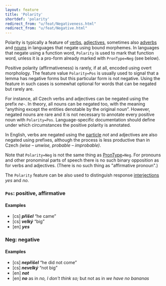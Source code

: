 ```yaml
---
layout: feature
title: 'Polarity'
shortdef: 'polarity'
redirect_from: "u/feat/Negativeness.html"
redirect_from: "u/feat/Negative.html"
---
```


Polarity is typically a feature of [verbs](u-pos/VERB),
[adjectives](u-pos/ADJ), sometimes also [adverbs](u-pos/ADV) and
[nouns](u-pos/NOUN) in languages that negate using bound
morphemes.
In languages that negate using a function word, `Polarity` is used to mark
that function word, unless it is a pro-form already marked with
`PronType=Neg` (see below).

Positive polarity (affirmativeness) is rarely, if at all, encoded using overt
morphology. The feature value `Polarity=Pos` is usually used to signal that a lemma
has negative forms but this particular form is not negative. Using the feature
in such cases is somewhat optional for words that can be negated but rarely are.

For instance, all Czech verbs and adjectives can be negated using the prefix
_ne-_. In theory, all nouns can be negated too, with the meaning “anything
except the entities denotable by the original noun”. However, negated nouns
are rare and it is not necessary to annotate every positive noun with
`Polarity=Pos`. Language-specific documentation should define under which
circumstances the positive polarity is annotated.

In English, verbs are negated using the [particle](u-pos/PART) _not_ and
adjectives are also negated using prefixes, although the process is less
productive than in Czech _(wise &ndash; unwise, probable &ndash; improbable)_.

Note that `Polarity=Neg` is not the same thing as
[PronType]()`=Neg`. For pronouns and other pronominal parts of speech
there is no such binary opposition as for verbs and adjectives. (There
is no such thing as "affirmative pronoun".)

The `Polarity` feature can be also used to distinguish response
[interjections](u-pos/INTJ) _yes_ and _no_.

### `Pos`: positive, affirmative

#### Examples

* [cs] _<b>přišel</b>_ “he came”
* [cs] _<b>velký</b>_ “big”
* [en] _<b>yes</b>_

### Neg: negative

#### Examples

* [cs] _<b>nepřišel</b>_ “he did not come”
* [cs] _<b>nevelký</b>_ “not big”
* [en] _<b>not</b>_
* [en] _<b>no</b>_ as in _no, I don't think so;_ but not as in _we have no bananas_
